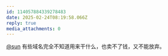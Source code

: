 ```yaml
---
id: 114057884339278483
date: 2025-02-24T08:19:58.066Z
reply: true
media_attachments: 0
---
```


[@sun](https://jiong.us/@sun) 有些域名完全不知道用来干什么，也卖不了钱，又不能放弃。

